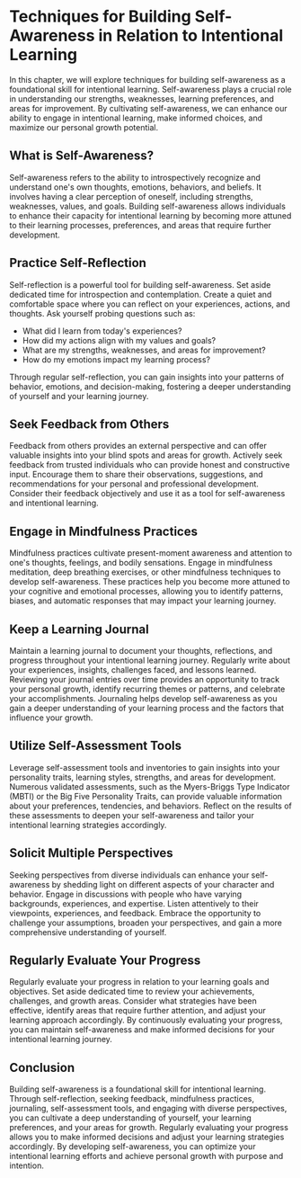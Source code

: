 Techniques for Building Self-Awareness in Relation to Intentional Learning
===================================================================================

In this chapter, we will explore techniques for building self-awareness as a foundational skill for intentional learning. Self-awareness plays a crucial role in understanding our strengths, weaknesses, learning preferences, and areas for improvement. By cultivating self-awareness, we can enhance our ability to engage in intentional learning, make informed choices, and maximize our personal growth potential.

**What is Self-Awareness?**
---------------------------

Self-awareness refers to the ability to introspectively recognize and understand one's own thoughts, emotions, behaviors, and beliefs. It involves having a clear perception of oneself, including strengths, weaknesses, values, and goals. Building self-awareness allows individuals to enhance their capacity for intentional learning by becoming more attuned to their learning processes, preferences, and areas that require further development.

**Practice Self-Reflection**
----------------------------

Self-reflection is a powerful tool for building self-awareness. Set aside dedicated time for introspection and contemplation. Create a quiet and comfortable space where you can reflect on your experiences, actions, and thoughts. Ask yourself probing questions such as:

* What did I learn from today's experiences?
* How did my actions align with my values and goals?
* What are my strengths, weaknesses, and areas for improvement?
* How do my emotions impact my learning process?

Through regular self-reflection, you can gain insights into your patterns of behavior, emotions, and decision-making, fostering a deeper understanding of yourself and your learning journey.

**Seek Feedback from Others**
-----------------------------

Feedback from others provides an external perspective and can offer valuable insights into your blind spots and areas for growth. Actively seek feedback from trusted individuals who can provide honest and constructive input. Encourage them to share their observations, suggestions, and recommendations for your personal and professional development. Consider their feedback objectively and use it as a tool for self-awareness and intentional learning.

**Engage in Mindfulness Practices**
-----------------------------------

Mindfulness practices cultivate present-moment awareness and attention to one's thoughts, feelings, and bodily sensations. Engage in mindfulness meditation, deep breathing exercises, or other mindfulness techniques to develop self-awareness. These practices help you become more attuned to your cognitive and emotional processes, allowing you to identify patterns, biases, and automatic responses that may impact your learning journey.

**Keep a Learning Journal**
---------------------------

Maintain a learning journal to document your thoughts, reflections, and progress throughout your intentional learning journey. Regularly write about your experiences, insights, challenges faced, and lessons learned. Reviewing your journal entries over time provides an opportunity to track your personal growth, identify recurring themes or patterns, and celebrate your accomplishments. Journaling helps develop self-awareness as you gain a deeper understanding of your learning process and the factors that influence your growth.

**Utilize Self-Assessment Tools**
---------------------------------

Leverage self-assessment tools and inventories to gain insights into your personality traits, learning styles, strengths, and areas for development. Numerous validated assessments, such as the Myers-Briggs Type Indicator (MBTI) or the Big Five Personality Traits, can provide valuable information about your preferences, tendencies, and behaviors. Reflect on the results of these assessments to deepen your self-awareness and tailor your intentional learning strategies accordingly.

**Solicit Multiple Perspectives**
---------------------------------

Seeking perspectives from diverse individuals can enhance your self-awareness by shedding light on different aspects of your character and behavior. Engage in discussions with people who have varying backgrounds, experiences, and expertise. Listen attentively to their viewpoints, experiences, and feedback. Embrace the opportunity to challenge your assumptions, broaden your perspectives, and gain a more comprehensive understanding of yourself.

**Regularly Evaluate Your Progress**
------------------------------------

Regularly evaluate your progress in relation to your learning goals and objectives. Set aside dedicated time to review your achievements, challenges, and growth areas. Consider what strategies have been effective, identify areas that require further attention, and adjust your learning approach accordingly. By continuously evaluating your progress, you can maintain self-awareness and make informed decisions for your intentional learning journey.

**Conclusion**
--------------

Building self-awareness is a foundational skill for intentional learning. Through self-reflection, seeking feedback, mindfulness practices, journaling, self-assessment tools, and engaging with diverse perspectives, you can cultivate a deep understanding of yourself, your learning preferences, and your areas for growth. Regularly evaluating your progress allows you to make informed decisions and adjust your learning strategies accordingly. By developing self-awareness, you can optimize your intentional learning efforts and achieve personal growth with purpose and intention.
